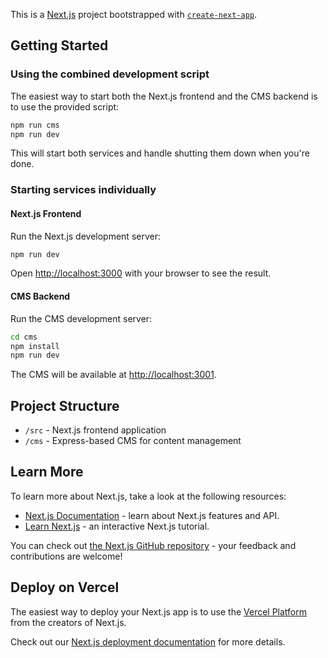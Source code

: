 This is a [Next.js](https://nextjs.org) project bootstrapped with [`create-next-app`](https://nextjs.org/docs/app/api-reference/cli/create-next-app).

## Getting Started

### Using the combined development script

The easiest way to start both the Next.js frontend and the CMS backend is to use the provided script:

```bash
npm run cms
npm run dev
```

This will start both services and handle shutting them down when you're done.

### Starting services individually

#### Next.js Frontend

Run the Next.js development server:

```bash
npm run dev
```

Open [http://localhost:3000](http://localhost:3000) with your browser to see the result.

#### CMS Backend

Run the CMS development server:

```bash
cd cms
npm install
npm run dev
```

The CMS will be available at [http://localhost:3001](http://localhost:3001).

## Project Structure

- `/src` - Next.js frontend application
- `/cms` - Express-based CMS for content management

## Learn More

To learn more about Next.js, take a look at the following resources:

- [Next.js Documentation](https://nextjs.org/docs) - learn about Next.js features and API.
- [Learn Next.js](https://nextjs.org/learn) - an interactive Next.js tutorial.

You can check out [the Next.js GitHub repository](https://github.com/vercel/next.js) - your feedback and contributions are welcome!

## Deploy on Vercel

The easiest way to deploy your Next.js app is to use the [Vercel Platform](https://vercel.com/new?utm_medium=default-template&filter=next.js&utm_source=create-next-app&utm_campaign=create-next-app-readme) from the creators of Next.js.

Check out our [Next.js deployment documentation](https://nextjs.org/docs/app/building-your-application/deploying) for more details.
